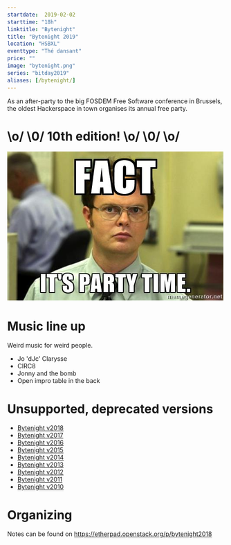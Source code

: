```yaml
---
startdate:  2019-02-02
starttime: "18h"
linktitle: "Bytenight"
title: "Bytenight 2019"
location: "HSBXL"
eventtype: "Thé dansant"
price: ""
image: "bytenight.png"
series: "bitday2019"
aliases: [/bytenight/]
---
```



As an after-party to the big FOSDEM Free Software conference in Brussels, the oldest Hackerspace in town organises its annual free party.

# \o/ \0/ 10th edition! \o/ \0/ \o/

![Party!](party.jpg "Party!")

# Music line up
Weird music for weird people.

* Jo 'dJc' Clarysse
* CIRC8
* Jonny and the bomb
* Open impro table in the back

# Unsupported, deprecated versions
- [Bytenight v2018](https://wiki.hsbxl.be/Bytenight_2018)
- [Bytenight v2017](https://wiki.hsbxl.be/Bytenight_2017)
- [Bytenight v2016](https://wiki.hsbxl.be/Bytenight_(2016))
- [Bytenight v2015](https://wiki.hsbxl.be/Bytenight_(2015))
- [Bytenight v2014](https://wiki.hsbxl.be/Bytenight_(2014))
- [Bytenight v2013](https://wiki.hsbxl.be/Bytenight_2013)
- [Bytenight v2012](https://wiki.hsbxl.be/ByteNight_(2012))
- [Bytenight v2011](https://wiki.hsbxl.be/ByteNight_(2011))
- [Bytenight v2010](https://wiki.hsbxl.be/ByteNight_(2010))


# Organizing
Notes can be found on https://etherpad.openstack.org/p/bytenight2018

